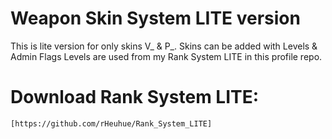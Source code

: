 # Weapon Skin System LITE version
 This is lite version for only skins V_ & P_.
 Skins can be added with Levels & Admin Flags
 Levels are used from my Rank System LITE in this profile repo.

# Download Rank System LITE:
	[https://github.com/rHeuhue/Rank_System_LITE]
